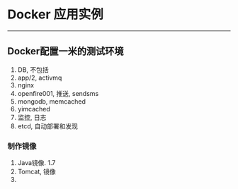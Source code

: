 # Docker 应用实例
---

## Docker配置一米的测试环境

1. DB, 不包括
2. app/2, activmq
3. nginx
4. openfire001, 推送, sendsms
5. mongodb, memcached
6. yimcached
7. 监控, 日志
8. etcd, 自动部署和发现

### 制作镜像
1. Java镜像. 1.7
2. Tomcat, 镜像
3. 
